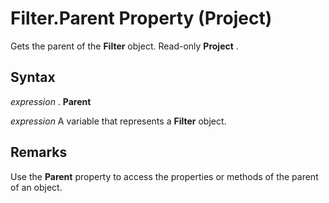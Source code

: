 
# Filter.Parent Property (Project)

Gets the parent of the  **Filter** object. Read-only **Project** .


## Syntax

 _expression_ . **Parent**

 _expression_ A variable that represents a **Filter** object.


## Remarks

Use the  **Parent** property to access the properties or methods of the parent of an object.

